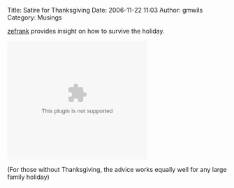Title: Satire for Thanksgiving
Date: 2006-11-22 11:03
Author: gmwils
Category: Musings

[zefrank][] provides insight on how to survive the holiday.

</p>

<embed src="http://media.revver.com/qt;sharer=14854/104039.mov" pluginspage="http://www.apple.com/quicktime/download/" scale="tofit" kioskmode="False" qtsrc="http://media.revver.com/qt;sharer=14854/104039.mov" cache="False" height="272" width="320" controller="True" type="video/quicktime" autoplay="False"></embed>

</p>

(For those without Thanksgiving, the advice works equally well for any
large family holiday)

</p>

  [zefrank]: http://www.zefrank.com/theshow/archives/2006/11/112106.html
